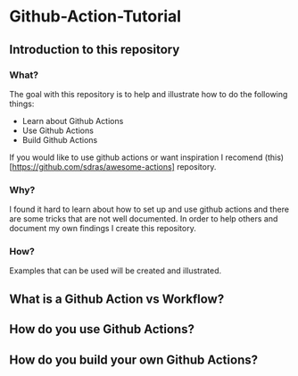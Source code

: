 # Github-Action-Tutorial

## Introduction to this repository

### What? 

The goal with this repository is to help and illustrate how to do the following things: 
- Learn about Github Actions
- Use Github Actions 
- Build Github Actions

If you would like to use github actions or want inspiration I recomend (this)[https://github.com/sdras/awesome-actions] repository. 


### Why?

I found it hard to learn about how to set up and use github actions and there are some tricks that are not well documented. In order to help others and document my own findings I create this repository. 


### How? 

Examples that can be used will be created and illustrated. 


## What is a Github Action vs Workflow? 

## How do you use Github Actions? 

## How do you build your own Github Actions? 

